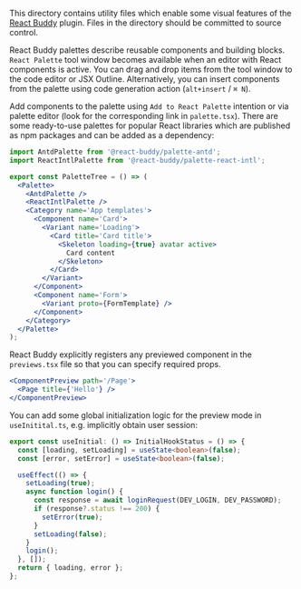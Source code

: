 This directory contains utility files which enable some visual features of the
[React Buddy](https://plugins.jetbrains.com/plugin/17467-react-buddy/) plugin.
Files in the directory should be committed to source control.

React Buddy palettes describe reusable components and building blocks. `React Palette` tool window
becomes available when an editor with React components is active. You can drag and drop items from
the tool window to the code editor or JSX Outline. Alternatively, you can insert components from the
palette using code generation action (`alt+insert` / `⌘ N`).

Add components to the palette using `Add to React Palette` intention or via palette editor (look for
the corresponding link in `palette.tsx`). There are some ready-to-use palettes for popular React
libraries which are published as npm packages and can be added as a dependency:

```jsx
import AntdPalette from '@react-buddy/palette-antd';
import ReactIntlPalette from '@react-buddy/palette-react-intl';

export const PaletteTree = () => (
  <Palette>
    <AntdPalette />
    <ReactIntlPalette />
    <Category name='App templates'>
      <Component name='Card'>
        <Variant name='Loading'>
          <Card title='Card title'>
            <Skeleton loading={true} avatar active>
              Card content
            </Skeleton>
          </Card>
        </Variant>
      </Component>
      <Component name='Form'>
        <Variant proto={FormTemplate} />
      </Component>
    </Category>
  </Palette>
);
```

React Buddy explicitly registers any previewed component in the `previews.tsx` file so that you can
specify required props.

```jsx
<ComponentPreview path='/Page'>
  <Page title={'Hello'} />
</ComponentPreview>
```

You can add some global initialization logic for the preview mode in `useInitital.ts`,
e.g. implicitly obtain user session:

```typescript
export const useInitial: () => InitialHookStatus = () => {
  const [loading, setLoading] = useState<boolean>(false);
  const [error, setError] = useState<boolean>(false);

  useEffect(() => {
    setLoading(true);
    async function login() {
      const response = await loginRequest(DEV_LOGIN, DEV_PASSWORD);
      if (response?.status !== 200) {
        setError(true);
      }
      setLoading(false);
    }
    login();
  }, []);
  return { loading, error };
};
```
